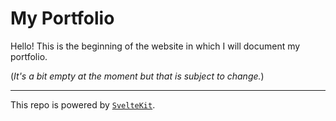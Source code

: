 # My Portfolio

Hello! This is the beginning of the website in which I will document my portfolio.

(*It's a bit empty at the moment but that is subject to change.*)

---

This repo is powered by [`SvelteKit`](https://github.com/sveltejs/kit/tree/master/packages/create-svelte).